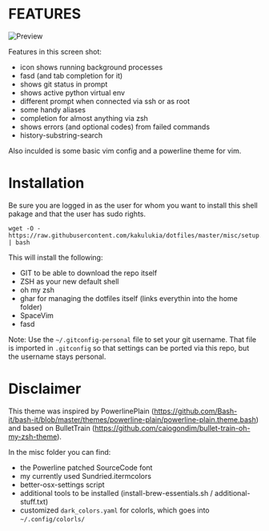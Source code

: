 FEATURES
========

![Preview](http://raw.github.com/kakulukia/dotfiles/master/misc/img/preview.png)

Features in this screen shot:

* icon shows running background processes
* fasd (and tab completion for it)
* shows git status in prompt
* shows active python virtual env
* different prompt when connected via ssh or as root
* some handy aliases
* completion for almost anything via zsh
* shows errors (and optional codes) from failed commands
* history-substring-search
  
Also inculded is some basic vim config and a powerline theme for vim.

Installation
==============

Be sure you are logged in as the user for whom you want to install this shell pakage and that the user has sudo rights.

    wget -O - https://raw.githubusercontent.com/kakulukia/dotfiles/master/misc/setup.sh | bash

This will install the following:

* GIT to be able to download the repo itself
* ZSH as your new default shell
* oh my zsh
* ghar for managing the dotfiles itself (links everythin into the home folder)
* SpaceVim
* fasd
  
Note: Use the `~/.gitconfig-personal` file to set your git username. That file is imported in `.gitconfig` so that settings can be ported via this repo, but the username stays personal.

Disclaimer
===========

This theme was inspired by PowerlinePlain (https://github.com/Bash-it/bash-it/blob/master/themes/powerline-plain/powerline-plain.theme.bash) and based on BulletTrain (https://github.com/caiogondim/bullet-train-oh-my-zsh-theme).

In the misc folder you can find:

* the Powerline patched SourceCode font
* my currently used Sundried.itermcolors
* better-osx-settings script
* additional tools to be installed (install-brew-essentials.sh / additional-stuff.txt)
* customized `dark_colors.yaml` for colorls, which goes into `~/.config/colorls/`

